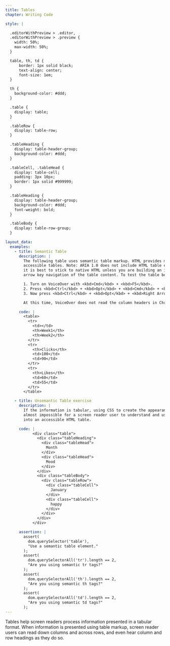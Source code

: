 ```yaml
---
title: Tables
chapter: Writing Code

style: |

  .editorWithPreview > .editor,
  .editorWithPreview > .preview {
    width: 50%;
    max-width: 50%;
  }

  table, th, td {
      border: 1px solid black;
      text-align: center;
      font-size: 1em;
  }

  th {
    background-color: #ddd;
  }

  .table {
    display: table;
  }

  .tableRow {
    display: table-row;
  }

  .tableHeading {
    display: table-header-group;
    background-color: #ddd;
  }

  .tableCell, .tableHead {
    display: table-cell;
    padding: 3px 10px;
    border: 1px solid #999999;
  }

  .tableHeading {
    display: table-header-group;
    background-color: #ddd;
    font-weight: bold;
  }

  .tableBody {
    display: table-row-group;
  }

layout_data:
  examples:
    - title: Semantic Table
      description: |
        The following table uses semantic table markup. HTML provides many elements and attributes to create fully
        accessible tables. Note: ARIA 1.0 does not include HTML table equivalence; that is coming in ARIA 1.1. So
        it is best to stick to native HTML unless you are building an interactive grid that includes two-dimensional
        arrow key navigation of the table content. To test the table below with VoiceOver:

        1. Turn on VoiceOver with <kbd>Cmd</kbd> + <kbd>F5</kbd>.
        2. Press <kbd>Ctrl</kbd> + <kbd>Opt</kbd> + <kbd>Cmd</kbd> + <kbd>h</kbd> repeatedly until you reach the Editor Output region.
        3. Now press <kbd>Ctrl</kbd> + <kbd>Opt</kbd> + <kbd>Right Arrow</kbd> repeatedly to navigate the table cells.

        At this time, VoiceOver does not read the column headers in Chrome. However, VoiceOver does read them in Safari. Windows screen readers typically read column and row headers as well.

      code: |
        <table>
          <tr>
            <td></td>
            <th>Week1</th>
            <th>Week2</th>
          </tr>
          <tr>
            <th>Clicks</th>
            <td>100</td>
            <td>90</td>
          </tr>
          <tr>
            <th>Likes</th>
            <td>60</td>
            <td>55</td>
          </tr>
        </table>

    - title: Unsemantic Table exercise
      description: |
        If the information is tabular, using CSS to create the appearance of a table makes the information
        almost impossible for a screen reader user to understand and use. Convert the following tabular data
        into an accessible HTML table.

      code: |
            <div class="table">
              <div class="tableHeading">
                <div class="tableHead">
                  Month
                </div>
                <div class="tableHead">
                  Mood
                </div>
              </div>
              <div class="tableBody">
                <div class="tableRow">
                  <div class="tableCell">
                    January
                  </div>
                  <div class="tableCell">
                    happy
                  </div>
                </div>
              </div>
            </div>

      assertion: |
        assert(
          dom.querySelector('table'),
          "Use a semantic table element."
        );
        assert(
          dom.querySelectorAll('tr').length == 2,
          "Are you using semantic tr tags?"
        );
        assert(
          dom.querySelectorAll('th').length == 2,
          "Are you using semantic th tags?"
        );
        assert(
          dom.querySelectorAll('td').length == 2,
          "Are you using semantic td tags?"
        );
---
```

Tables help screen readers process information presented in a tabular format.
When information is presented using table markup, screen reader users can
read down columns and across rows, and even hear column and row headings as they do so.

